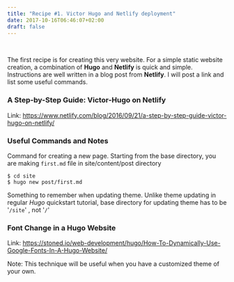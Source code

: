 ```yaml
---
title: "Recipe #1. Victor Hugo and Netlify deployment"
date: 2017-10-16T06:46:07+02:00
draft: false
---
```

<br>

The first recipe is for creating this very website.
For a simple static website creation, a combination of **Hugo** and **Netlify** is quick and simple.
Instructions are well written in a blog post from **Netlify**.
I will post a link and list some useful commands.

### A Step-by-Step Guide: Victor-Hugo on Netlify

Link: https://www.netlify.com/blog/2016/09/21/a-step-by-step-guide-victor-hugo-on-netlify/

### Useful Commands and Notes

Command for creating a new page. 
Starting from the base directory, you are making `first.md` file in site/content/post directory

```
$ cd site
$ hugo new post/first.md
```

Something to remember when updating theme.
Unlike theme updating in regular _Hugo_ quickstart tutorial, base directory for updating theme has to be '`/site`' , not '`/`'

### Font Change in a Hugo Website

Link: https://stoned.io/web-development/hugo/How-To-Dynamically-Use-Google-Fonts-In-A-Hugo-Website/

Note: This technique will be useful when you have a customized theme of your own. 
